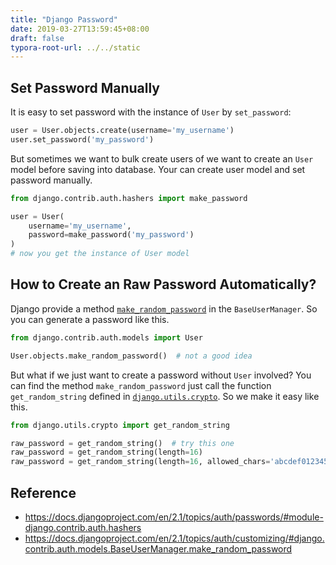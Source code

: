 ```yaml
---
title: "Django Password"
date: 2019-03-27T13:59:45+08:00
draft: false
typora-root-url: ../../static
---
```


## Set Password Manually

It is easy to set password with the instance of `User` by `set_password`:

```python
user = User.objects.create(username='my_username')
user.set_password('my_password')
```

But sometimes we want to bulk create users of we want to create an `User` model before saving into database. Your can create user model and set password manually.

```python
from django.contrib.auth.hashers import make_password

user = User(
    username='my_username',
    password=make_password('my_password')
)
# now you get the instance of User model
```

## How to Create an Raw Password Automatically?

Django provide a method [`make_random_password`](https://docs.djangoproject.com/en/2.1/topics/auth/customizing/#django.contrib.auth.models.BaseUserManager.make_random_password) in the `BaseUserManager`. So you can generate a password like this.


```python
from django.contrib.auth.models import User

User.objects.make_random_password()  # not a good idea
```

But what if we just want to create a password without `User` involved? You can find the method `make_random_password` just call the function `get_random_string` defined in [`django.utils.crypto`](https://github.com/django/django/blob/master/django/utils/crypto.py). So we make it easy like this.

```python
from django.utils.crypto import get_random_string

raw_password = get_random_string()  # try this one
raw_password = get_random_string(length=16)
raw_password = get_random_string(length=16, allowed_chars='abcdef0123456789')
```

## Reference

- https://docs.djangoproject.com/en/2.1/topics/auth/passwords/#module-django.contrib.auth.hashers
- https://docs.djangoproject.com/en/2.1/topics/auth/customizing/#django.contrib.auth.models.BaseUserManager.make_random_password
